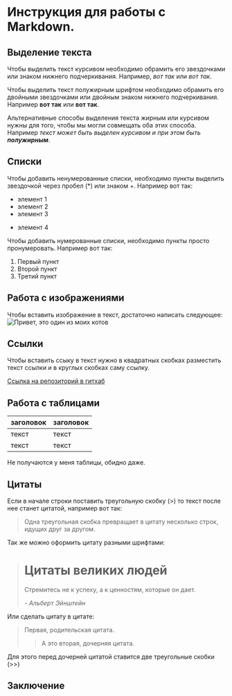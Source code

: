 # Инструкция для работы с Markdown.

## Выделение текста

Чтобы выделить текст курсивом необходимо обрамить его звездочками или знаком нижнего подчеркивания. Например, *вот так* или _вот так_.

Чтобы выделить текст полужирным шрифтом необходимо обрамить его двойными звездочками или двойным знаком нижнего подчеркивания. Например **вот так** или __вот так__.

Альтернативные способы выделения текста жирным или курсивом нужны для того, чтобы мы могли совмещать оба этих способа. Например _текст может быть выделен курсивом и при этом быть **полужирным**_.

## Списки

Чтобы добавить ненумерованные списки, необходимо пункты выделить звездочкой через пробел (*) или знаком +. Например вот так:

* элемент 1
* элемент 2
* элемент 3
+ элемент 4

Чтобы добавить нумерованные списки, необходимо пункты просто пронумеровать. Например вот так:

1. Первый пункт
2. Второй пункт
3. Третий пункт

## Работа с изображениями

Чтобы вставить изображение в текст, достаточно написать следующее:
![Привет, это один из моих котов](Мелкий.jpg)

## Ссылки

Чтобы вставить ссыку в текст нужно в квадратных скобках разместить текст ссылки и в круглых скобках саму ссылку.

[Ссылка на репозиторий в гитхаб](https://github.com/HappiAnny/Using_version_control_2/tree/master)

## Работа с таблицами

 заголовок | заголовок
 --------- | --------- 
 текст | текст 
 текст | текст
Не получаются у меня таблицы, обидно даже.

## Цитаты
Если в начале строки поставить треугольную скобку (>) то текст после нее станет цитатой, например вот так:
> Одна треугольная скобка
превращает в цитату несколько строк,
идущих друг за другом.

Так же можно оформить цитату разными шрифтами:

> # Цитаты великих людей
> Стремитесь не к успеху, а к ценностям, которые он дает.
>
> *- Альберт Эйнштейн*

Или сделать цитату в цитате:

> Первая, родительская цитата.
>> А это вторая, дочерняя цитата.

Для этого перед дочерней цитатой ставится две треугольные скобки (>>)

## Заключение